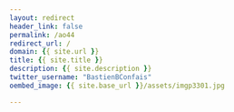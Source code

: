 ```yaml
---
layout: redirect
header_link: false
permalink: /ao44
redirect_url: /
domain: {{ site.url }}
title: {{ site.title }}
description: {{ site.description }}
twitter_username: "BastienBConfais"
oembed_image: {{ site.base_url }}/assets/imgp3301.jpg

---
```


